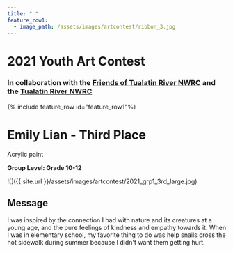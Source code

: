 ```yaml
---
title: " "
feature_row1:
  - image_path: /assets/images/artcontest/ribbon_3.jpg
---
```


# 2021 Youth Art Contest

### In collaboration with the [Friends of Tualatin River NWRC](https://fotr.wildapricot.org/) and the [Tualatin River NWRC](https://www.fws.gov/refuge/Tualatin_River/)

{% include feature_row id="feature_row1"%}

# Emily Lian - Third Place  
Acrylic paint  

**Group Level: Grade 10-12**  

![]({{ site.url }}/assets/images/artcontest/2021_grp1_3rd_large.jpg)

## Message

I was inspired by the connection I had with nature and its creatures at a young age, and the pure feelings of kindness and empathy towards it. When I was in elementary school, my favorite thing to do was help snails cross the hot sidewalk during summer because I didn't want them getting hurt.
